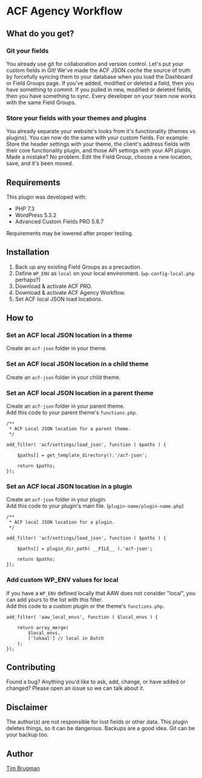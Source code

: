 # ACF Agency Workflow

## What do you get?

### Git your fields

You already use git for collaboration and version control. Let's put your custom fields in Git! We've made the ACF JSON *cache* the source of truth by forcefully syncing them to your database when you load the Dashboard or Field Groups page. If you've added, modified or deleted a field, then you have something to commit. If you pulled in new, modified or deleted fields, then you have something to sync. Every developer on your team now works with the same Field Groups.

### Store your fields with your themes and plugins

You already separate your website's looks from it's functionality (themes vs plugins). You can now do the same with your custom fields. For example: Store the header settings with your theme, the client's address fields with their core functionality plugin, and those API settings with your API plugin. Made a mistake? No problem. Edit the Field Group, choose a new location, save, and it's been moved.

## Requirements

This plugin was developed with:

- PHP 7.3
- WordPress 5.3.2
- Advanced Custom Fields PRO 5.8.7

Requirements may be lowered after proper testing.

## Installation

1. Back up any existing Field Groups as a precaution.
1. Define `WP_ENV` as `local` on your local environment. (`wp-config-local.php` perhaps?)
1. Download & activate ACF PRO.
1. Download & activate ACF Agency Workflow.
1. Set ACF local JSON load locations.

## How to

### Set an ACF local JSON location in a theme

Create an `acf-json` folder in your theme.

### Set an ACF local JSON location in a child theme

Create an `acf-json` folder in your child theme.

### Set an ACF local JSON location in a parent theme

Create an `acf-json` folder in your parent theme.\
Add this code to your parent theme's `functions.php`.

```
/**
 * ACF Local JSON location for a parent theme.
 */

add_filter( 'acf/settings/load_json', function ( $paths ) {

    $paths[] = get_template_directory().'/acf-json';

    return $paths;
});
```

### Set an ACF local JSON location in a plugin

Create an `acf-json` folder in your plugin.\
Add this code to your plugin's main file. (`plugin-name/plugin-name.php`)

```
/**
 * ACF local JSON location for a plugin.
 */

add_filter( 'acf/settings/load_json', function ( $paths ) {
    
    $paths[] = plugin_dir_path( __FILE__ ).'acf-json';

    return $paths;
});
```

### Add custom WP_ENV values for local

If you have a `WP_ENV` defined locally that AAW does not consider "local", you can add yours to the list with this filter.\
Add this code to a custom plugin or the theme's `functions.php`.

```
add_filter( 'aaw_local_envs', function ( $local_envs ) {

    return array_merge(
        $local_envs,
        ['lokaal'] // local in Dutch
    );
});
```

## Contributing

Found a bug? Anything you'd like to ask, add, change, or have added or changed? Please open an issue so we can talk about it.

## Disclaimer

The author(s) are not responsible for lost fields or other data. This plugin deletes things, so it can be dangerous. Backups are a good idea. Git can be your backup too.

## Author

[Tim Brugman](https://github.com/Brugman)
